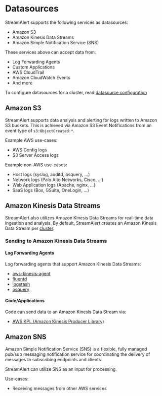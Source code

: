 # Datasources

StreamAlert supports the following services as datasources:

-   Amazon S3
-   Amazon Kinesis Data Streams
-   Amazon Simple Notification Service (SNS)

These services above can accept data from:

-   Log Forwarding Agents
-   Custom Applications
-   AWS CloudTrail
-   Amazon CloudWatch Events
-   And more

To configure datasources for a cluster, read [datasource
configuration](config-clusters.html#datasource-configuration)

## Amazon S3

StreamAlert supports data analysis and alerting for logs written to
Amazon S3 buckets. This is achieved via Amazon S3 Event Notifications
from an event type of `s3:ObjectCreated:*`.

Example AWS use-cases:

-   AWS Config logs
-   S3 Server Access logs

Example non-AWS use-cases:

-   Host logs (syslog, auditd, osquery, \...)
-   Network logs (Palo Alto Networks, Cisco, \...)
-   Web Application logs (Apache, nginx, \...)
-   SaaS logs (Box, GSuite, OneLogin, \...)

## Amazon Kinesis Data Streams

StreamAlert also utilizes Amazon Kinesis Data Streams for real-time data
ingestion and analysis. By default, StreamAlert creates an Amazon
Kinesis Data Stream per [cluster](config-clusters.html).

### Sending to Amazon Kinesis Data Streams

#### Log Forwarding Agents

Log forwarding agents that support Amazon Kinesis Data Streams:

-   [aws-kinesis-agent](http://docs.aws.amazon.com/streams/latest/dev/writing-with-agents.html)
-   [fluentd](http://docs.fluentd.org/v0.12/articles/kinesis-stream)
-   [logstash](https://github.com/samcday/logstash-output-kinesis)
-   [osquery](https://osquery.readthedocs.io/en/stable/deployment/aws-logging/)

#### Code/Applications

Code can send data to an Amazon Kinesis Data Stream via:

-   [AWS KPL (Amazon Kinesis Producer
    Library)](http://docs.aws.amazon.com/streams/latest/dev/developing-producers-with-kpl.html)

## Amazon SNS

Amazon Simple Notification Service (SNS) is a flexible, fully managed
pub/sub messaging notification service for coordinating the delivery of
messages to subscribing endpoints and clients.

StreamAlert can utilize SNS as an input for processing.

Use-cases:

-   Receiving messages from other AWS services
